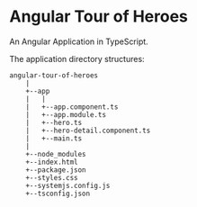 # Angular Tour of Heroes

An Angular Application in TypeScript.

The application directory structures:

	angular-tour-of-heroes
		|
		+--app
		|	|
		|	+--app.component.ts
		|	+--app.module.ts
		|	+--hero.ts
		|	+--hero-detail.component.ts
		|	+--main.ts
		|
		+--node_modules
		+--index.html
		+--package.json
		+--styles.css
		+--systemjs.config.js
		+--tsconfig.json
